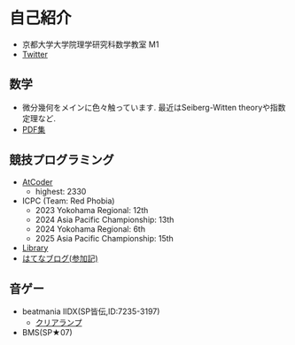 # 自己紹介

- 京都大学大学院理学研究科数学教室 M1
- [Twitter](https://x.com/tko919_)

## 数学
- 微分幾何をメインに色々触っています. 最近はSeiberg-Witten theoryや指数定理など.
- [PDF集](math/index.md)

## 競技プログラミング

- [AtCoder](https://atcoder.jp/users/TKO)
    - highest: 2330
- ICPC (Team: Red Phobia)
    - 2023 Yokohama Regional: 12th
    - 2024 Asia Pacific Championship: 13th
    - 2024 Yokohama Regional: 6th
    - 2025 Asia Pacific Championship: 15th
- [Library](https://tko919.github.io/library/)
- [はてなブログ(参加記)](https://tk0-math.hatenablog.com/)

## 音ゲー
- beatmania IIDX(SP皆伝,ID:7235-3197)
    - [クリアランプ](https://sp12.iidx.app/sheets/7235-3197/hard)
- BMS(SP★07)

